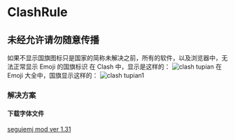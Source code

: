 # ClashRule

## 未经允许请勿随意传播

  如果不显示国旗图标只是国家的简称未解决之前，所有的软件，以及浏览器中，无法正常显示 Emoji 的国旗标识
  在 Clash 中，显示是这样的：
  ![clash tupian](https://v2rayssr.com/wp-content/uploads/2024/08/a.png)
  在 Emoji 大全中，国旗显示这样的：
  ![clash tupian1](https://v2rayssr.com/wp-content/uploads/2024/08/b.png)

  ### 解决方案

  #### 下载字体文件
  [seguiemj mod ver 1.31](https://github.com/dongshull/ClashRule/main/1.31/seguiemj_mod.ttf)